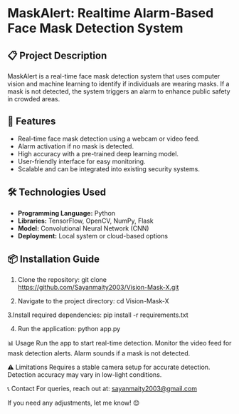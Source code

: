# MaskAlert: Realtime Alarm-Based Face Mask Detection System

## 📋 Project Description
MaskAlert is a real-time face mask detection system that uses computer vision and machine learning to identify if individuals are wearing masks. If a mask is not detected, the system triggers an alarm to enhance public safety in crowded areas.

## 🚀 Features
- Real-time face mask detection using a webcam or video feed.
- Alarm activation if no mask is detected.
- High accuracy with a pre-trained deep learning model.
- User-friendly interface for easy monitoring.
- Scalable and can be integrated into existing security systems.

## 🛠️ Technologies Used
- **Programming Language:** Python
- **Libraries:** TensorFlow, OpenCV, NumPy, Flask
- **Model:** Convolutional Neural Network (CNN)
- **Deployment:** Local system or cloud-based options

## 📦 Installation Guide
1. Clone the repository:
   git clone https://github.com/Sayanmaity2003/Vision-Mask-X.git

2. Navigate to the project directory:
  cd Vision-Mask-X

3.Install required dependencies:
  pip install -r requirements.txt
  
4. Run the application:
  python app.py

📊 Usage
Run the app to start real-time detection.
Monitor the video feed for mask detection alerts.
Alarm sounds if a mask is not detected.

⚠️ Limitations
Requires a stable camera setup for accurate detection.
Detection accuracy may vary in low-light conditions.

📞 Contact
For queries, reach out at: sayanmaity2003@gmail.com

If you need any adjustments, let me know! 😊
